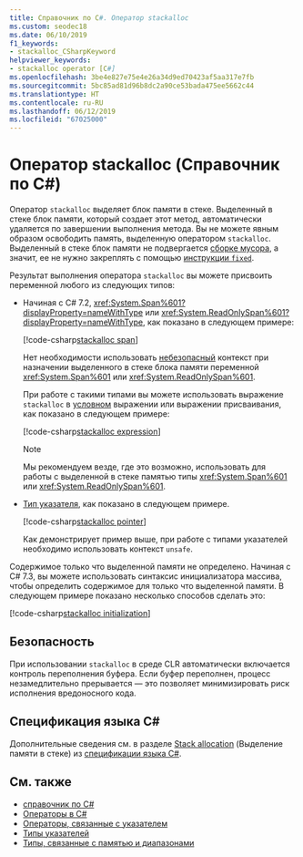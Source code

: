 ```yaml
---
title: Справочник по C#. Оператор stackalloc
ms.custom: seodec18
ms.date: 06/10/2019
f1_keywords:
- stackalloc_CSharpKeyword
helpviewer_keywords:
- stackalloc operator [C#]
ms.openlocfilehash: 3be4e827e75e4e26a34d9ed70423af5aa317e7fb
ms.sourcegitcommit: 5bc85ad81d96b8dc2a90ce53bada475ee5662c44
ms.translationtype: HT
ms.contentlocale: ru-RU
ms.lasthandoff: 06/12/2019
ms.locfileid: "67025000"
---
```

# <a name="stackalloc-operator-c-reference"></a>Оператор stackalloc (Справочник по C#)

Оператор `stackalloc` выделяет блок памяти в стеке. Выделенный в стеке блок памяти, который создает этот метод, автоматически удаляется по завершении выполнения метода. Вы не можете явным образом освободить память, выделенную оператором `stackalloc`. Выделенный в стеке блок памяти не подвергается [сборке мусора](../../../standard/garbage-collection/index.md), а значит, ее не нужно закреплять с помощью [инструкции `fixed`](../keywords/fixed-statement.md).

Результат выполнения оператора `stackalloc` вы можете присвоить переменной любого из следующих типов:

- Начиная с C# 7.2, <xref:System.Span%601?displayProperty=nameWithType> или <xref:System.ReadOnlySpan%601?displayProperty=nameWithType>, как показано в следующем примере:

  [!code-csharp[stackalloc span](~/samples/csharp/language-reference/operators/StackallocOperator.cs#AssignToSpan)]

  Нет необходимости использовать [небезопасный](../keywords/unsafe.md) контекст при назначении выделенного в стеке блока памяти переменной <xref:System.Span%601> или <xref:System.ReadOnlySpan%601>.

  При работе с такими типами вы можете использовать выражение `stackalloc` в [условном](conditional-operator.md) выражении или выражении присваивания, как показано в следующем примере:

  [!code-csharp[stackalloc expression](~/samples/csharp/language-reference/operators/StackallocOperator.cs#AsExpression)]

  > [!NOTE]
  > Мы рекомендуем везде, где это возможно, использовать для работы с выделенной в стеке памятью типы <xref:System.Span%601> или <xref:System.ReadOnlySpan%601>.

- [Тип указателя](../../programming-guide/unsafe-code-pointers/pointer-types.md), как показано в следующем примере.

  [!code-csharp[stackalloc pointer](~/samples/csharp/language-reference/operators/StackallocOperator.cs#AssignToPointer)]

  Как демонстрирует пример выше, при работе с типами указателей необходимо использовать контекст `unsafe`.

Содержимое только что выделенной памяти не определено. Начиная с C# 7.3, вы можете использовать синтаксис инициализатора массива, чтобы определить содержимое для только что выделенной памяти. В следующем примере показано несколько способов сделать это:

[!code-csharp[stackalloc initialization](~/samples/csharp/language-reference/operators/StackallocOperator.cs#StackallocInit)]

## <a name="security"></a>Безопасность

При использовании `stackalloc` в среде CLR автоматически включается контроль переполнения буфера. Если буфер переполнен, процесс незамедлительно прерывается — это позволяет минимизировать риск исполнения вредоносного кода.

## <a name="c-language-specification"></a>Спецификация языка C#

Дополнительные сведения см. в разделе [Stack allocation](~/_csharplang/spec/unsafe-code.md#stack-allocation) (Выделение памяти в стеке) из [спецификации языка C#](~/_csharplang/spec/introduction.md).

## <a name="see-also"></a>См. также

- [справочник по C#](../index.md)
- [Операторы в C#](index.md)
- [Операторы, связанные с указателем](pointer-related-operators.md)
- [Типы указателей](../../programming-guide/unsafe-code-pointers/pointer-types.md)
- [Типы, связанные с памятью и диапазонами](../../../standard/memory-and-spans/index.md)
